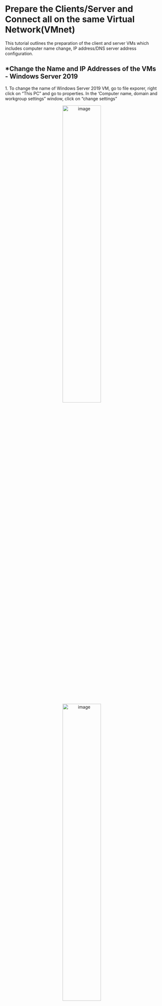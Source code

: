 <h1>Prepare the Clients/Server and Connect all on the same Virtual Network(VMnet)</h1>
<p>This tutorial outlines the preparation of the client and server VMs which includes computer name change, IP address/DNS server address configuration.<br /></p>

<h2>*Change the Name and IP Addresses of the VMs - Windows Server 2019</h2>
<p>1. To change the name of Windows Server 2019 VM, go to file exporer, right click on “This PC” and go to properties. In the ‘Computer name, domain and workgroup settings” window, click on “change settings”</p>
<p align="center"><img src="https://i.imgur.com/aiRdD2p.png" height="50%" width="50%" alt="image"/>
<p align="center"><img src="https://i.imgur.com/xiciKuj.png" height="50%" width="50%" alt="image"/>

<p>2. On the System’s properties’ page, click the Change button. On the computer name/domain changes screen, input the VM’s name and click OK to save.</p>
<p align="center"><img src="https://i.imgur.com/inliumE.png" height="50%" width="50%" alt="image"/>
<p align="center"><img src="https://i.imgur.com/GDp5x2q.png" height="50%" width="50%" alt="image"/>

<p>3. To change the IP address of Windows Server 2019, click on the Network Internet icon on your computer’s home screen and then Network and Internet Settings</p>
<p align="center"><img src="https://i.imgur.com/u5ncidD.png" height="50%" width="50%" alt="image"/>

<p>4. On the Network and Internet page, click on Network and Sharing Center</p>
<p align="center"><img src="https://i.imgur.com/tQr2Z7g.png" height="50%" width="50%" alt="image"/>

<p>5. On the Network and Sharing Center page, click on “Ethernet0” and on the Ethernet0 status page, click on properties. </p>
<p align="center"><img src="https://i.imgur.com/P87QxjV.png" height="50%" width="50%" alt="image"/>
<p align="center"><img src="https://i.imgur.com/az0Ss5R.png" height="50%" width="50%" alt="image"/>

<p>6. .On the Ethernet0 properties’ page, double click on “Internet Protocol Version 4(TCP/IPv4) from the list of items</p>
<p align="center"><img src="https://i.imgur.com/dvw795Y.png" height="50%" width="50%" alt="image"/>

<p>7. On the Internet Protocol version 4(TCP/IPv4) Properties’ page, select the “use the following IP address” and input the desired IP address, subnet mask and DNS server address. Then click OK to save.</p>
<p align="center"><img src="https://i.imgur.com/cfXS3F4.png" height="50%" width="50%" alt="image"/>

<br>
<br>
<br>

<h2>*Change the Name and IP Addresses of the VMs - Windows 11</h2>
<p>1. To change the name of Windows 11 VM, go to file explorer, right click on “This PC” and click on properties. </p>
<p align="center"><img src="https://i.imgur.com/gqBOSsv.png" height="50%" width="50%" alt="image"/>

<p>2. On the system’s settings screen, click on Advanced system settings</p>
<p align="center"><img src="https://i.imgur.com/ppNZtEG.png" height="50%" width="50%" alt="image"/>

<p>3. On the system’s properties’ screen, in the computer name tab, click change.</p>
<p align="center"><img src="https://i.imgur.com/VNTFoN8.png" height="50%" width="50%" alt="image"/>

<p>4. In the computer name/domain changes' page, input the desired name in the space provided for computer name and click OK to save.</p>
<p align="center"><img src="https://i.imgur.com/XaZvK25.png" height="50%" width="50%" alt="image"/>
  
<p>5. To change the IP address of the windows 11 VM, right click on start and click on settings </p>
<p align="center"><img src="https://i.imgur.com/iOQHfcK.png" height="50%" width="50%" alt="image"/>

<p>6. On the settings screen, click on Network and Internet. On the Network and Internet pane, click on Ethernet</p>
<p align="center"><img src="https://i.imgur.com/q4pI3y6.png" height="50%" width="50%" alt="image"/>

<p>7. On the Ethernet pane, under IP assignment, click on Edit</p>
<p align="center"><img src="https://i.imgur.com/dt3N8Cr.png" height="50%" width="50%" alt="image"/>

<p>8. On the Edit IP settings screen, make sure to change it to manual and input the desired IP address and Preferred DNS address. Then click SAVE.</p>
<p align="center"><img src="https://i.imgur.com/uHbJpLD.png" height="50%" width="50%" alt="image"/>

<br>
<br>

<h1>Connect all VMs to the same virtual Network VMware Workstation Pro</h1>
<p>This tutorial outlines how to connect all VMs on the same virtual network for communication.<br /></p>

<P>1. To connect all VMs to the same network, right click on the VM and go to settings</P>
<p align="center"><img src="https://i.imgur.com/Y51MkeN.png" height="50%" width="50%" alt="image"/>

<p>2. On the Virtual machine settings screen, just in the hardware window, click on the Network Adapter and set it to custom. From the dropdown menu, select the desired virtual network and click OK to save. Make sure this is done across all other VMs you wish to put on the same network.</p>
<p align="center"><img src="https://i.imgur.com/Rzo2FXa.png" height="50%" width="50%" alt="image"/>

<br>
